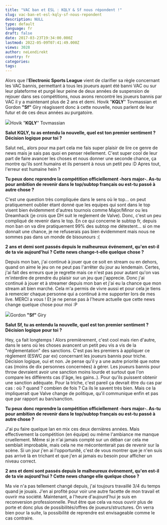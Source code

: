 ```yaml
---
title: "VAC ban et ESL : KQLY & Sf nous répondent !"
slug: vac-ban-et-esl-kqly-sf-nous-repondent
description: NULL
type: default
language: fr
draft: false
date: 2017-03-23T19:34:00.000Z
lastmod: 2022-05-09T07:41:49.000Z
views: 3028
author: neLendirekt
country: fr
categories:
tags:
---
```

Alors que l'**Electronic Sports League** vient de clarifier sa règle concernant les VAC bannis, permettant à tous les joueurs ayant été banni VAC ou sur leur plateforme et purgé leur peine de deux années de suspension de rejouer dans ses compétitions, nous avons rencontré les joueurs bannis par VAC il y a maintenant plus de 2 ans et demi. Hovik "**KQLY**" Tovmassian et Gordon **"Sf"** Giry réagissent donc à cette nouvelle, nous parlent de leur futur et de ces deux années au purgatoire.

![](/storage/images/58d40bb18eafb_kqlyjpg.jpg)Hovik "**KQLY**" Tovmassian

**Salut KQLY, tu as entendu la nouvelle, quel est ton premier sentiment ? Décision logique pour toi ?** 

Salut neL, alors pour ma part cela me fais super plaisir de lire ce genre de news mais je sais pas quoi en penser réellement. C'est super cool de leur part de faire avancer les choses et nous donner une seconde chance, ça montre qu'ils sont humains et ils pensent à nous un petit peu :D Apres tout, l'erreur est humaine hein ?

**Tu peux donc reprendre la compétition officiellement -hors major-. As-tu pour ambition de revenir dans le top/subtop français ou est-tu passé à autre chose ?** 

C'est une question très compliquée dans le sens où le top... on peut pratiquement oublier étant donné que les equipes qui sont dans le top visent bien évidemment d'autres tournois comme Major/Minor ou les Dreamhack (je crois que DH suit le reglement de Valve). Donc, c'est un peu compliqué de revenir dans le top. En ce qui concerne le subtop fr, depuis mon ban on va dire pratiquement 99% des subtop me détestent... si on me donnait une chance, je ne refuserais pas bien évidemment mais nous ne sommes pas dans un monde de bisounours :(

**2 ans et demi sont passés depuis le malheureux événement, qu'en est-il de ta vie aujourd'hui ? Cette news change-t-elle quelque chose ?** 

Depuis mon ban, j'ai continué à jouer que ce soit en stream ou en dehors, quand on aime le jeu on ne peut pas l'arrêter du jour au lendemain. Certes, j'ai fait des erreurs que je regrette mais ce n'est pas pour autant qu'on vas m'interdire de prendre du plaisir sur un jeu que j'apprecie. Donc j'ai continué à jouer et à streamer depuis mon ban et j'ai eu la chance que mon stream ait bien marché. Cela m'a permis de vivre aussi et pour cela je tiens à remercier chaque personne qui a continué à me supporter lors de mes live. MERCI a vous ! Et je ne pense pas à l'heure actuelle que cette news change quelque chose pour moi :P

![](/storage/images/58d422c3837c3_14069857862369jpeg.jpeg)Gordon **"Sf"** Giry

**Salut Sf, tu as entendu la nouvelle, quel est ton premier sentiment ? Décision logique pour toi ?** 

Hey, ça fait longtemps ! Alors premièrement, c'est cool mais rien d'autre, dans le sens où les choses avancent un petit peu vis a vis de la "réglementation" des sanctions. C'est pas les premiers à appliquer ce règlement (ESWC par ex) concernant les joueurs bannis pour triche. Décision logique, oui et non. Je pense qu'il y a une autre priorité que notre cas (moins de dix personnes concernées) à gérer. Les joueurs bannis pour throw devraient avoir une sanction moins lourde et surtout que l'on compare les différents cas (l'âge, les gains..). Pour qu'ils puissent obtenir une sanction adéquate. Pour la triche, c'est pareil ça devrait être du cas par cas : où ? quand ? combien de fois ? Ca ils le savent très bien. Mais ce la impliquerait que Valve change de politique, qu'il communique enfin et pas que par rapport au ban/sanction.

**Tu peux donc reprendre la compétition officiellement -hors major-. As-tu pour ambition de revenir dans le top/subtop français ou est-tu passé à autre chose ?** 

J'ai pu faire quelque lan en mix ces deux dernières années. Mais effectivement la compétition (en équipe) ou même l'ambiance me manque cruellement. Même si je n'ai jamais compté sur un déban car cela me semblait improbable, mais cela ne me mécontenterait pas de revenir sur la scène. Si un jour j'en ai l'opportunité, c'est de vous montrer que je n'en suis pas arrivé là en trichant et que j'en ai jamais eu besoin pour afficher un niveau correct.

**2 ans et demi sont passés depuis le malheureux événement, qu'en est-il de ta vie aujourd'hui ? Cette news change elle quelque chose ?** 

Ma vie n'a pas tellement changé depuis, j'ai toujours travaillé 3/4 du temps quand je jouais. J'en ai profité pour voir une autre facette de mon travail et ouvrir ma société. Maintenant, a l'heure d'aujourd'hui je suis en reconversion professionnelle. Peut être que cela va nous ouvrir plus de porte et donc plus de possibilités/offres de joueurs/structures. On verra bien pour la suite, la possibilité de reprendre est envisageable comme le cas contraire.
